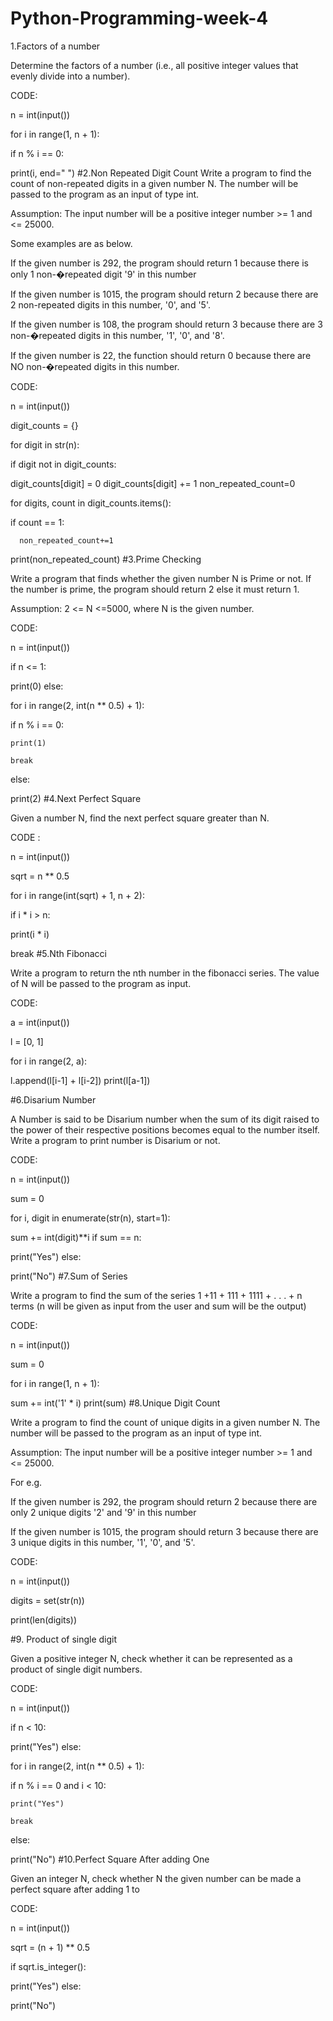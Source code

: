# Python-Programming-week-4
1.Factors of a number

Determine the factors of a number (i.e., all positive integer values that evenly divide into a number).

CODE:

n = int(input())

for i in range(1, n + 1):

if n % i == 0:

print(i, end=" ")
#2.Non Repeated Digit Count Write a program to find the count of non-repeated digits in a given number N. The number will be passed to the program as an input of type int.

Assumption: The input number will be a positive integer number >= 1 and <= 25000.

Some examples are as below.

If the given number is 292, the program should return 1 because there is only 1 non-�repeated digit '9' in this number

If the given number is 1015, the program should return 2 because there are 2 non-repeated digits in this number, '0', and '5'.

If the given number is 108, the program should return 3 because there are 3 non-�repeated digits in this number, '1', '0', and '8'.

If the given number is 22, the function should return 0 because there are NO non-�repeated digits in this number.

CODE:

n = int(input())

digit_counts = {}

for digit in str(n):

if digit not in digit_counts:

digit_counts[digit] = 0
digit_counts[digit] += 1 non_repeated_count=0

for digits, count in digit_counts.items():

if count == 1:

      non_repeated_count+=1

print(non_repeated_count)
#3.Prime Checking

Write a program that finds whether the given number N is Prime or not. If the number is prime, the program should return 2 else it must return 1.

Assumption: 2 <= N <=5000, where N is the given number.

CODE:

n = int(input())

if n <= 1:

print(0) else:

for i in range(2, int(n ** 0.5) + 1):

if n % i == 0:

    print(1)

    break
else:

print(2)
#4.Next Perfect Square

Given a number N, find the next perfect square greater than N.

CODE :

n = int(input())

sqrt = n ** 0.5

for i in range(int(sqrt) + 1, n + 2):

if i * i > n:

print(i * i)

break
#5.Nth Fibonacci

Write a program to return the nth number in the fibonacci series. The value of N will be passed to the program as input.

CODE:

a = int(input())

l = [0, 1]

for i in range(2, a):

l.append(l[i-1] + l[i-2]) print(l[a-1])

#6.Disarium Number

A Number is said to be Disarium number when the sum of its digit raised to the power of their respective positions becomes equal to the number itself. Write a program to print number is Disarium or not.

CODE:

n = int(input())

sum = 0

for i, digit in enumerate(str(n), start=1):

sum += int(digit)**i if sum == n:

print("Yes") else:

print("No") #7.Sum of Series

Write a program to find the sum of the series 1 +11 + 111 + 1111 + . . . + n terms (n will be given as input from the user and sum will be the output)

CODE:

n = int(input())

sum = 0

for i in range(1, n + 1):

sum += int('1' * i) print(sum) #8.Unique Digit Count

Write a program to find the count of unique digits in a given number N. The number will be passed to the program as an input of type int.

Assumption: The input number will be a positive integer number >= 1 and <= 25000.

For e.g.

If the given number is 292, the program should return 2 because there are only 2 unique digits '2' and '9' in this number

If the given number is 1015, the program should return 3 because there are 3 unique digits in this number, '1', '0', and '5'.

CODE:

n = int(input())

digits = set(str(n))

print(len(digits))

#9. Product of single digit

Given a positive integer N, check whether it can be represented as a product of single digit numbers.

CODE:

n = int(input())

if n < 10:

print("Yes") else:

for i in range(2, int(n ** 0.5) + 1):

if n % i == 0 and i < 10:

    print("Yes")

    break
else:

print("No")
#10.Perfect Square After adding One

Given an integer N, check whether N the given number can be made a perfect square after adding 1 to

CODE:

n = int(input())

sqrt = (n + 1) ** 0.5

if sqrt.is_integer():

print("Yes") else:

print("No")
